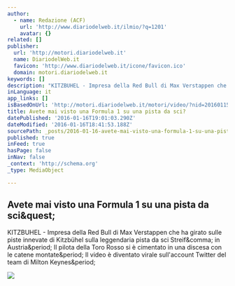```yaml
---
author:
  - name: Redazione (ACF)
    url: 'http://www.diariodelweb.it/ilmio/?q=1201'
    avatar: {}
related: []
publisher:
  url: 'http://motori.diariodelweb.it'
  name: DiariodelWeb.it
  favicon: 'http://www.diariodelweb.it/icone/favicon.ico'
  domain: motori.diariodelweb.it
keywords: []
description: "KITZBUHEL - Impresa della Red Bull di Max Verstappen che ha girato sulle piste innevate di Kitzbühel sulla leggendaria pista da sci Streif, in Austria. Il pilota della Toro Rosso si è cimentato in una discesa con le catene montate. Il video è diventato virale sull'account Twitter del team di Milton Keynes."
inLanguage: it
app_links: []
isBasedOnUrl: 'http://motori.diariodelweb.it/motori/video/?nid=20160115_372340'
title: Avete mai visto una Formula 1 su una pista da sci?
datePublished: '2016-01-16T19:01:03.290Z'
dateModified: '2016-01-16T18:41:53.188Z'
sourcePath: _posts/2016-01-16-avete-mai-visto-una-formula-1-su-una-pista-da-sci.md
published: true
inFeed: true
hasPage: false
inNav: false
_context: 'http://schema.org'
_type: MediaObject

---
```

<article style=""><h1>Avete mai visto una Formula 1 su una pista da sci&amp;quest;</h1><p>KITZBUHEL - Impresa della Red Bull di Max Verstappen che ha girato sulle piste innevate di Kitzbühel sulla leggendaria pista da sci Streif&amp;comma; in Austria&amp;period; Il pilota della Toro Rosso si è cimentato in una discesa con le catene montate&amp;period; Il video è diventato virale sull'account Twitter del team di Milton Keynes&amp;period;</p><img src="http://archivi.diariodelweb.it/img/995/372/372340-995x663.jpg" /></article>